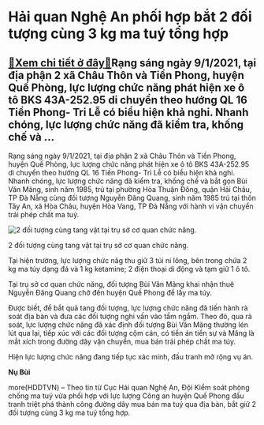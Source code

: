 Hải quan Nghệ An phối hợp bắt 2 đối tượng cùng 3 kg ma tuý tổng hợp
===================================================================

[:gift:Xem chi tiết ở đây:gift:](https://hddtvn.com/hai-quan-nghe-an-phoi-hop-bat-2-doi-tuong-cung-3-kg-ma-tuy-tong-hop/)Rạng sáng ngày 9/1/2021, tại địa phận 2 xã Châu Thôn và Tiền Phong, huyện Quế Phòng, lực lượng chức năng phát hiện xe ô tô BKS 43A-252.95 di chuyển theo hướng QL 16 Tiền Phong- Tri Lễ có biểu hiện khả nghi. Nhanh chóng, lực lượng chức năng đã kiểm tra, khống chế và …
---------------------------------------------------------------------------------------------------------------------------------------------------------------------------------------------------------------------------------------------------------------------------


Rạng sáng ngày 9/1/2021, tại địa phận 2 xã Châu Thôn và Tiền Phong, huyện Quế Phòng, lực lượng chức năng phát hiện xe ô tô BKS 43A-252.95 di chuyển theo hướng QL 16 Tiền Phong- Tri Lễ có biểu hiện khả nghi. Nhanh chóng, lực lượng chức năng đã kiểm tra, khống chế và bắt gọn Bùi Văn Mãng, sinh năm 1985, trú tại phường Hòa Thuận Đông, quận Hải Châu, TP Đà Nẵng cùng đối tượng Nguyễn Đăng Quang, sinh năm 1985 trú tại thôn Tây An, xã Hòa Châu, huyện Hòa Vang, TP Đà Nẵng với hành vi vận chuyển trái phép chất ma tuý.





![2 đối tượng cùng tang vật tại trụ sở cơ quan chức năng. ](https://hddtvn.com/wp-content/uploads/2021/01/3047_mang-1610271557148218701020-crop-16102716506081921716048.jpg "2 đối tượng cùng tang vật tại trụ sở cơ quan chức năng. ")


2 đối tượng cùng tang vật tại trụ sở cơ quan chức năng.



Tại hiện trường, lực lượng chức năg thu giữ 3 túi ni lông, bên trong chứa 2 kg ma túy dạng đá và 1 kg ketamine; 2 điện thoại di động và tạm giữ 1 ô tô.


Tại trụ sở cơ quan chức năng, đối tượng Bùi Văn Mãng khai nhận thuê Nguyễn Đăng Quang chở đến huyện Quế Phong để lấy ma túy.


Được biết, để bắt quả tang đối tượng, lực lượng chức năng đã tiến hành rà soát địa bàn và đưa các đối tượng nghi vấn vào tầm ngắm. Theo đó, qua rà soát, lực lượng chức năng đã xác định đối tượng Bùi Văn Mãng thường lén lút qua lại, tiếp xúc với các đối tượng cộm cán, có tiền án tiền sự và Măng là mắt xích trong đường dây vận chuyển, mua bán trái phép chất ma túy.


Hiện lực lượng chức năng đang tiếp tục xác minh, đấu tranh mở rộng vụ án.




**Nụ Bùi**



more(HDDTVN) – Theo tin từ Cục Hải quan Nghệ An, Đội Kiểm soát phòng chống ma tuý vừa phối hợp với lực lượng Công an huyện Quế Phong đấu tranh triệt phá thành công đường dây mua bán ma tuý qua địa bàn, bắt giữ 2 đối tượng cùng 3 kg ma tuý tổng hợp.

